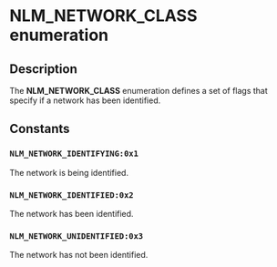 # NLM_NETWORK_CLASS enumeration

## Description

The **NLM_NETWORK_CLASS** enumeration defines a set of flags that specify if a network has been identified.

## Constants

### `NLM_NETWORK_IDENTIFYING:0x1`

The network is being identified.

### `NLM_NETWORK_IDENTIFIED:0x2`

The network has been identified.

### `NLM_NETWORK_UNIDENTIFIED:0x3`

The network has not been identified.